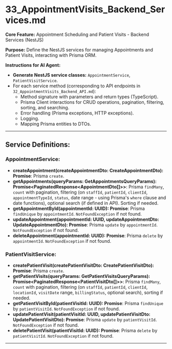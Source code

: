 # 33_AppointmentVisits_Backend_Services.md

**Core Feature:** Appointment Scheduling and Patient Visits - Backend Services (NestJS)

**Purpose:** Define the NestJS services for managing Appointments and Patient Visits, interacting with Prisma ORM.

**Instructions for AI Agent:**

*   **Generate NestJS service classes:** `AppointmentService`, `PatientVisitService`.
*   For each service method (corresponding to API endpoints in `32_AppointmentVisits_Backend_API.md`):
    *   Method signature with parameters and return types (TypeScript).
    *   Prisma Client interactions for CRUD operations, pagination, filtering, sorting, and searching.
    *   Error handling (Prisma exceptions, HTTP exceptions).
    *   Logging.
    *   Mapping Prisma entities to DTOs.

---

## Service Definitions:

### AppointmentService:

*   **createAppointment(createAppointmentDto: CreateAppointmentDto): Promise<AppointmentDto>**:  Prisma `create`.
*   **getAppointments(queryParams: GetAppointmentsQueryParams): Promise<PaginatedResponse<AppointmentDto[]>>**: Prisma `findMany`, `count` with pagination, filtering (on `staffId`, `patientId`, `clientId`, `appointmentTypeId`, `status`, date range - using Prisma's `where` clause and date functions), optional search (if defined in API).  Sorting if needed.
*   **getAppointmentById(appointmentId: UUID): Promise<AppointmentDto>**: Prisma `findUnique` by `appointmentId`.  `NotFoundException` if not found.
*   **updateAppointment(appointmentId: UUID, updateAppointmentDto: UpdateAppointmentDto): Promise<AppointmentDto>**: Prisma `update` by `appointmentId`.  `NotFoundException` if not found.
*   **deleteAppointment(appointmentId: UUID): Promise<void>**: Prisma `delete` by `appointmentId`. `NotFoundException` if not found.


### PatientVisitService:

*   **createPatientVisit(createPatientVisitDto: CreatePatientVisitDto): Promise<PatientVisitDto>**: Prisma `create`.
*   **getPatientVisits(queryParams: GetPatientVisitsQueryParams): Promise<PaginatedResponse<PatientVisitDto[]>>**: Prisma `findMany`, `count` with pagination, filtering (on `staffId`, `patientId`, `clientId`, `locationId`, `visitDate` range, `billingStatus`, optional search), sorting if needed.
*   **getPatientVisitById(patientVisitId: UUID): Promise<PatientVisitDto>**: Prisma `findUnique` by `patientVisitId`. `NotFoundException` if not found.
*   **updatePatientVisit(patientVisitId: UUID, updatePatientVisitDto: UpdatePatientVisitDto): Promise<PatientVisitDto>**: Prisma `update` by `patientVisitId`. `NotFoundException` if not found.
*   **deletePatientVisit(patientVisitId: UUID): Promise<void>**: Prisma `delete` by `patientVisitId`. `NotFoundException` if not found.


---